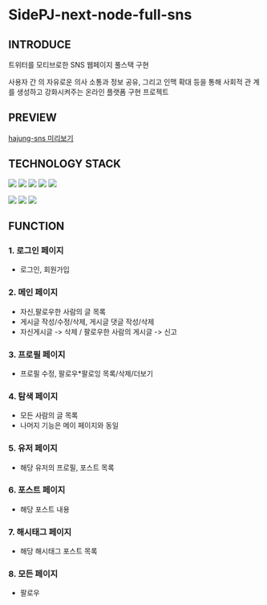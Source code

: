 # SidePJ-next-node-full-sns

## INTRODUCE
트위터를 모티브로한 SNS 웹페이지 풀스택 구현 

사용자 간 의 자유로운 의사 소통과 정보 공유, 그리고 인맥 확대 등을 통해 사회적 관 계를 생성하고 강화시켜주는 온라인 플랫폼 구현 프로젝트

## PREVIEW
[hajung-sns 미리보기](http://hajungsns.com)

## TECHNOLOGY STACK
<img src="https://img.shields.io/badge/react-61DAFB?style=for-the-badge&logo=react&logoColor=black"> <img src="https://img.shields.io/badge/next.js-000000?style=for-the-badge&logo=next.js&logoColor=white"> <img src="https://img.shields.io/badge/node.js-339933?style=for-the-badge&logo=node.js&logoColor=white">  <img src="https://img.shields.io/badge/redux-saga-999999?style=for-the-badge&logo=redux-saga&logoColor=white"> <img src="https://img.shields.io/badge/Axios-5A29E4?style=for-the-badge&logo=Axios&logoColor=white"> 


<img src="https://img.shields.io/badge/mysql-4479A1?style=for-the-badge&logo=mysql&logoColor=white"> <img src="https://img.shields.io/badge/Sequelize-52B0E7?style=for-the-badge&logo=Sequelize&logoColor=white">  <img src="https://img.shields.io/badge/Amazon aws-232F3E?style=for-the-badge&logo=Amazon aws&logoColor=white">

## FUNCTION
### 1. 로그인 페이지
- 로그인, 회원가입


### 2. 메인 페이지
- 자신,팔로우한 사람의 글 목록
- 게시글 작성/수정/삭제, 게시글 댓글 작성/삭제
- 자신게시글 -> 삭제   /   팔로우한 사람의 게시글 -> 신고 

### 3. 프로필 페이지
- 프로필 수정, 팔로우*팔로잉 목록/삭제/더보기

### 4. 탐색 페이지
- 모든 사람의 글 목록
- 나머지 기능은 메이 페이지와 동일

### 5. 유저 페이지
- 해당 유저의 프로필, 포스트 목록

### 6. 포스트 페이지
- 해당 포스트 내용

### 7. 해시태그 페이지
- 해당 해시태그 포스트 목록

### 8. 모든 페이지
- 팔로우 
